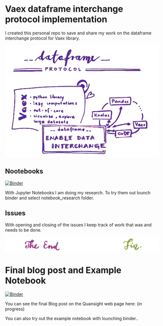 # Vaex dataframe interchange protocol implementation
I created this personal repo to save and share my work on the dataframe interchange protocol for Vaex library.

<center><img src="blog-post-and-example_notebook/Blog_picture_2.png" width="600"></center>

## Nootebooks

[![Binder](https://mybinder.org/badge_logo.svg)](https://mybinder.org/v2/gh/AlenkaF/vaex-df-api-implementation/HEAD)

With Jupyter Notebooks I am doing my research. To try them out lounch binder and select notebook_research folder.

## Issues
With opening and closing of the issues I keep track of work that was and needs to be done.

<img src="blog-post-and-example_notebook/Blog_picture_5.png">

# Final blog post and Example Notebook

[![Binder](https://mybinder.org/badge_logo.svg)](https://mybinder.org/v2/gh/AlenkaF/vaex-df-api-implementation/HEAD?filepath=blog-post-and-example_notebook%2FExample_Notebook-Vaex_implementation.ipynb)

You can see the final Blog post on the Quansight web page here: (in progress)

You can also try out the example notebook with lounching binder..
